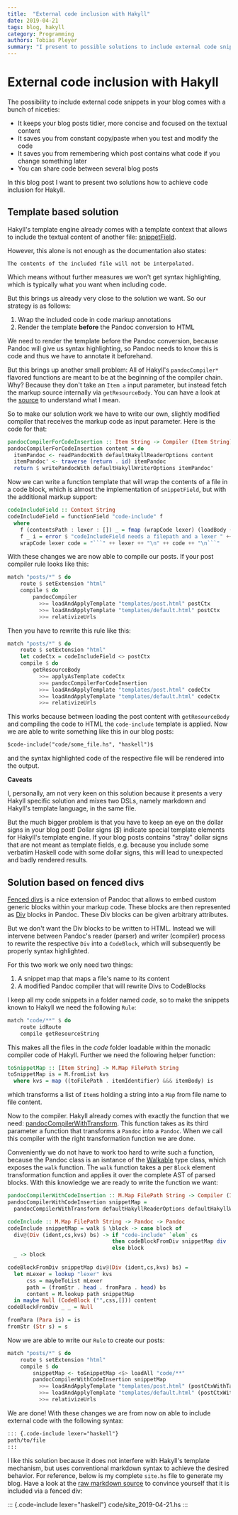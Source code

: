 ```yaml
---
title:  "External code inclusion with Hakyll"
date: 2019-04-21
tags: blog, hakyll
category: Programming
authors: Tobias Pleyer
summary: "I present to possible solutions to include external code snippets in your blog"
---
```


External code inclusion with Hakyll
===================================

The possibility to include external code snippets in your blog comes with a
bunch of niceties:

- It keeps your blog posts tidier, more concise and focused on the textual
  content
- It saves you from constant copy/paste when you test and modify the code
- It saves you from remembering which post contains what code if you change
  something later
- You can share code between several blog posts

In this blog post I want to present two solutions how to achieve code inclusion
for Hakyll.

Template based solution
-----------------------

Hakyll's template engine already comes with a template context that allows to
include the textual content of another file:
[snippetField](https://jaspervdj.be/hakyll/reference/Hakyll-Web-Template-Context.html#v:snippetField).

However, this alone is not enough as the documentation also states:

    The contents of the included file will not be interpolated.

Which means without further measures we won't get syntax highlighting, which is
typically what you want when including code.

But this brings us already very close to the solution we want. So our strategy
is as follows:

1. Wrap the included code in code markup annotations
2. Render the template **before** the Pandoc conversion to HTML

We need to render the template before the Pandoc conversion, because Pandoc
will give us syntax highlighting, so Pandoc needs to know this is code and thus
we have to annotate it beforehand.

But this brings up another small problem: All of Hakyll's `pandocCompiler*`
flavored functions are meant to be at the beginning of the compiler chain. Why?
Because they don't take an `Item a` input parameter, but instead fetch the
markup source internally via `getResourceBody`. You can have a look at the
[source](https://jaspervdj.be/hakyll/reference/src/Hakyll.Web.Pandoc.html#pandocCompilerWithTransformM)
to understand what I mean.

So to make our solution work we have to write our own, slightly modified
compiler that receives the markup code as input parameter. Here is the code for
that:

```haskell
pandocCompilerForCodeInsertion :: Item String -> Compiler (Item String)
pandocCompilerForCodeInsertion content = do
  itemPandoc <- readPandocWith defaultHakyllReaderOptions content
  itemPandoc' <- traverse (return . id) itemPandoc
  return $ writePandocWith defaultHakyllWriterOptions itemPandoc'
```

Now we can write a function template that will wrap the contents of a file in a
code block, which is almost the implementation of `snippetField`, but with the
additional markup support:

```haskell
codeIncludeField :: Context String
codeIncludeField = functionField "code-include" f
  where
    f (contentsPath : lexer : []) _ = fmap (wrapCode lexer) (loadBody (fromFilePath contentsPath))
    f _ i = error $ "codeIncludeField needs a filepath and a lexer " ++ show (itemIdentifier i)
    wrapCode lexer code = "```" ++ lexer ++ "\n" ++ code ++ "\n```"
```

With these changes we are now able to compile our posts. If your post compiler
rule looks like this:

```haskell
match "posts/*" $ do
    route $ setExtension "html"
    compile $ do
        pandocCompiler
          >>= loadAndApplyTemplate "templates/post.html" postCtx
          >>= loadAndApplyTemplate "templates/default.html" postCtx
          >>= relativizeUrls
```

Then you have to rewrite this rule like this:

```haskell
match "posts/*" $ do
    route $ setExtension "html"
    let codeCtx = codeIncludeField <> postCtx
    compile $ do
        getResourceBody
          >>= applyAsTemplate codeCtx
          >>= pandocCompilerForCodeInsertion
          >>= loadAndApplyTemplate "templates/post.html" codeCtx
          >>= loadAndApplyTemplate "templates/default.html" codeCtx
          >>= relativizeUrls
```

This works because between loading the post content with `getResourceBody` and
compiling the code to HTML the `code-include` template is applied. Now we are
able to write something like this in our blog posts:

```markdown
$code-include("code/some_file.hs", "haskell")$
```

and the syntax highlighted code of the respective file will be rendered into
the output.

**Caveats**

I, personally, am not very keen on this solution because it presents a very
Hakyll specific solution and mixes two DSLs, namely markdown and Hakyll's
template language, in the same file.

But the much bigger problem is that you have to keep an eye on the dollar signs
in your blog post! Dollar signs (*$*) indicate special template elements for
Hakyll's template engine. If your blog posts contains "stray" dollar signs that
are not meant as template fields, e.g. because you include some verbatim
Haskell code with some dollar signs, this will lead to unexpected and badly
rendered results.

Solution based on fenced divs
-----------------------------

[Fenced divs](https://pandoc.org/MANUAL.html#extension-fenced_divs) is a nice
extension of Pandoc that allows to embed custom generic blocks within your
markup code. These blocks are then represented as
[Div](https://hackage.haskell.org/package/pandoc-types/docs/Text-Pandoc-Definition.html#t:Block)
blocks in Pandoc. These Div blocks can be given arbitrary attributes.

But we don't want the Div blocks to be written to HTML. Instead we will
intervene between Pandoc's reader (parser) and writer (compiler) process to
rewrite the respective `Div` into a `CodeBlock`, which will subsequently be
properly syntax highlighted.

For this two work we only need two things:

1. A snippet map that maps a file's name to its content
2. A modified Pandoc compiler that will rewrite Divs to CodeBlocks

I keep all my code snippets in a folder named *code*, so to make the snippets
known to Hakyll we need the following `Rule`:

```haskell
match "code/**" $ do
    route idRoute
    compile getResourceString
```

This makes all the files in the *code* folder loadable within the monadic
compiler code of Hakyll. Further we need the following helper function:

```haskell
toSnippetMap :: [Item String] -> M.Map FilePath String
toSnippetMap is = M.fromList kvs
  where kvs = map ((toFilePath . itemIdentifier) &&& itemBody) is
```

which transforms a list of `Item`s holding a string into a `Map` from file name
to file content.

Now to the compiler. Hakyll already comes with exactly the function that we
need:
[pandocCompilerWithTransform](https://jaspervdj.be/hakyll/reference/Hakyll-Web-Pandoc.html#v:pandocCompilerWithTransform).
This function takes as its third parameter a function that transforms a
`Pandoc` into a `Pandoc`. When we call this compiler with the right
transformation function we are done.

Conveniently we do not have to work too hard to write such a function, because
the Pandoc class is an isntance of the
[Walkable](https://hackage.haskell.org/package/pandoc-types-1.19/docs/Text-Pandoc-Walk.html#t:Walkable)
type class, which exposes the `walk` function. The `walk` function takes a per
`Block` element transformation function and applies it over the complete AST of
parsed blocks. With this knowledge we are ready to write the function we want:

```haskell
pandocCompilerWithCodeInsertion :: M.Map FilePath String -> Compiler (Item String)
pandocCompilerWithCodeInsertion snippetMap =
  pandocCompilerWithTransform defaultHakyllReaderOptions defaultHakyllWriterOptions (codeInclude snippetMap)

codeInclude :: M.Map FilePath String -> Pandoc -> Pandoc
codeInclude snippetMap = walk $ \block -> case block of
  div@(Div (ident,cs,kvs) bs) -> if "code-include" `elem` cs
                                 then codeBlockFromDiv snippetMap div
                                 else block
  _ -> block

codeBlockFromDiv snippetMap div@(Div (ident,cs,kvs) bs) =
  let mLexer = lookup "lexer" kvs
      css = maybeToList mLexer
      path = (fromStr . head . fromPara . head) bs
      content = M.lookup path snippetMap
  in maybe Null (CodeBlock ("",css,[])) content
codeBlockFromDiv _ _ = Null

fromPara (Para is) = is
fromStr (Str s) = s
```

Now we are able to write our `Rule` to create our posts:

```haskell
match "posts/*" $ do
    route $ setExtension "html"
    compile $ do
        snippetMap <- toSnippetMap <$> loadAll "code/**"
        pandocCompilerWithCodeInsertion snippetMap
          >>= loadAndApplyTemplate "templates/post.html" (postCtxWithTags tags)
          >>= loadAndApplyTemplate "templates/default.html" (postCtxWithTags tags)
          >>= relativizeUrls
```

We are done! With these changes we are from now on able to include external
code with the following syntax:

```markdown
::: {.code-include lexer="haskell"}
path/to/file
:::
```

I like this solution because it does not interfere with Hakyll's template
mechanism, but uses conventional markdown syntax to achieve the desired
behavior. For reference, below is my complete `site.hs` file to generate my
blog. Have a look at the
[raw markdown source](https://raw.githubusercontent.com/TobiasPleyer/blog/master/posts/2019-04-21-external-code-inclusion-with-hakyll.markdown)
to convince yourself that it is included via a fenced div:

::: {.code-include lexer="haskell"}
code/site_2019-04-21.hs
:::
